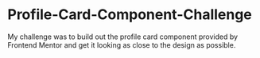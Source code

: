 # Profile-Card-Component-Challenge
My challenge was to build out the profile card component provided by Frontend Mentor and get it looking as close to the design as possible.
